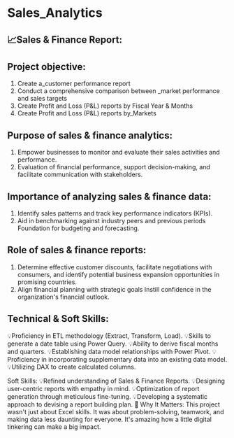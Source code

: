 # Sales_Analytics
## 📈Sales & Finance Report:
## Project objective:
1. Create a_customer performance report
2. Conduct a comprehensive comparison between _market performance and sales targets
3. Create Profit and Loss (P&L) reports by Fiscal Year & Months
4. Create Profit and Loss (P&L) reports by_Markets

## Purpose of sales & finance analytics:
1. Empower businesses to monitor and evaluate their sales activities and performance.
2. Evaluation of financial performance, support decision-making, and facilitate communication with stakeholders.

## Importance of analyzing sales & finance data:
1. Identify sales patterns and track key performance indicators (KPIs).
2. Aid in benchmarking against industry peers and previous periods Foundation for budgeting and forecasting.

## Role of sales & finance reports:
1. Determine effective customer discounts, facilitate negotiations with consumers, and identify potential business expansion opportunities in promising countries.
2. Align financial planning with strategic goals Instill confidence in the organization's financial outlook.

## Technical & Soft Skills:
💡Proficiency in ETL methodology (Extract, Transform, Load).
💡Skills to generate a date table using Power Query.
💡Ability to derive fiscal months and quarters.
💡Establishing data model relationships with Power Pivot.
💡Proficiency in incorporating supplementary data into an existing data model.
💡Utilizing DAX to create calculated columns.

Soft Skills:
💡Refined understanding of Sales & Finance Reports.
💡Designing user-centric reports with empathy in mind.
💡Optimization of report generation through meticulous fine-tuning.
💡Developing a systematic approach to devising a report building plan.
🌟 Why It Matters: This project wasn't just about Excel skills. It was about problem-solving, teamwork, and making data less daunting for everyone. It's amazing how a little digital tinkering can make a big impact.
